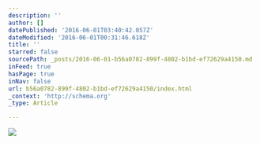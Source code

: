 ```yaml
---
description: ''
author: []
datePublished: '2016-06-01T03:40:42.057Z'
dateModified: '2016-06-01T00:31:46.618Z'
title: ''
starred: false
sourcePath: _posts/2016-06-01-b56a0782-899f-4802-b1bd-ef72629a4150.md
inFeed: true
hasPage: true
inNav: false
url: b56a0782-899f-4802-b1bd-ef72629a4150/index.html
_context: 'http://schema.org'
_type: Article

---
```

![](https://the-grid-user-content.s3-us-west-2.amazonaws.com/e3bbf7ff-1bae-45d9-892c-dfc3f1423208.jpg)